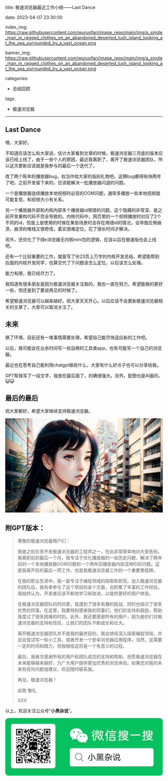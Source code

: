 title: 极速浏览器最近工作小结——Last Dance

date: 2023-04-07 23:30:00

index_img: https://raw.githubusercontent.com/wuruofan/image_repo/main/img/a_single_man_in_ragged_clothes_on_an_abandoned_deserted_lush_island_looking_at_the_sea_surrounded_by_a_vast_ocean.png

banner_img: https://raw.githubusercontent.com/wuruofan/image_repo/main/img/a_single_man_in_ragged_clothes_on_an_abandoned_deserted_lush_island_looking_at_the_sea_surrounded_by_a_vast_ocean.png

categories:

- 总结回顾

tags:

- 极速浏览器

---

## Last Dance



嘿，大家好。


不知道应该怎么和大家说，估计大家看到文章的时候，极速浏览器三月底的版本应该已经上线了，由于一些个人的原因，最近我离职了，离开了极速浏览器团队，所以这次更新应该就是我参与的最后一个迭代了。



改了两个陈年的播放器bug，权当作给大家的临别礼物吧。这俩bug都得有快两年了吧，之前开发留下来的，应该能解决一批播放器闪退的问题。


一个是播放器连续播放本地视频时必现的OOM问题，通常多播放一些本地视频就可能复现，和视频大小有关系。

另一个播放器外部和内核内部多个播放器id用错的问题。这个隐藏的非常深，是之前开发重构代码不完全导致的。内核代码中，网页里的一个视频播放时对应了2个不同的id，但是上层使用的时候在某些场景时会存在用错id的情况，会导致应用崩溃，崩溃的堆栈又很奇怪，着实很难定位，花了很长时间才解决。




另外，还优化了下绿e浏览器无内核mini包的逻辑，应该以后在极速版也会上线吧。

还有一个比较重要的工作，就是写了份23页上万字的内核开发总结，希望能帮到后面的内核开发同学，也算交代了下问题该怎么定位，以后该怎么处理。



能力有限，我已经尽力了。



我知道有很多朋友是因为极速浏览器关注我的，我也一直在努力，希望能做的更好一些，但还是到了要说再见的时候了。

希望极速浏览器可以越来越好。祝大家天天开心。以后应该不会更新极速浏览器相关的文章了，大家可以取消关注了。





## 未来




换了环境，目前还有一堆事情需要处理，希望自己能尽快适应新的工作吧。

以后，我可能会在业余时间写一些自用的工具类app，也有可能写一个自己的浏览器。



最近也在思考自己能利用chatgpt做些什么，大家有什么好点子也可以分享给我。

GPT帮我写了一段文字，我放在最后面了，的确很强大。另外，配图也是AI画的。😺😺





## 最后的最后



祝大家都好，希望大家继续支持极速浏览器。



![a japanese girl in modern city](https://raw.githubusercontent.com/wuruofan/image_repo/main/img/a_japanese_girl_in_modern_city_by_agnes_cecile_and_P._A._Works__Lens_reflection__detailed_vivid__Hyper_minimal.png)





## 附GPT版本：



> 尊敬的极速浏览器用户们：
>
> 我是之前负责开发极速浏览器的工程师之一，在此非常荣幸地向大家告别。我离职前的最后一个月，我专注于优化播放器的一些历史问题，解决了两年前的一个本地播放器OOM问题和一个两年前播放器内部混用ID的问题。这是我离开前的最后一项工作，也是我极速浏览器工作的一个重要里程碑。
>
> 在我的职业生涯中，我一直专注于编程领域的探索和研究。加入极速浏览器的团队后，我有幸参与了这个项目的各个方面，也积累了丰富的工作经验。我始终认为，开发者应该不断地学习和改进，以提供更好的用户体验。
>
> 在极速浏览器团队的时间里，我遇到了很多有趣的挑战，同时也结识了很多优秀的同事。在这里，我要特别感谢我的同事们，他们的支持和鼓励，帮助我度过了很多困难的时刻。此外，我还要感谢所有的用户，因为是你们对极速浏览器的支持和信任，让我们的团队不断成长和壮大。
>
> 离开极速浏览器团队并不是我的最终目的，我会继续深入探索编程领域，并且会尝试写一些小工具，或者开发一个安卓浏览器应用程序。当然，这需要一定的时间和精力，但我相信这将是一个有意义的过程。
>
> 最后，我再次感谢所有的用户和团队成员的支持和帮助，祝愿极速浏览器在未来能够越来越好，为广大用户提供更加优秀的浏览体验。如果您对我的未来有任何问题或建议，欢迎随时联系我。
>
> 再见，极速浏览器！
>
> 此致 敬礼
>
> XXX
>



<p>



以上，欢迎关注公众号“**小黑杂说**”。




![小黑杂说](https://raw.githubusercontent.com/wuruofan/wuruofan.github.io/master/img/qr-wechat-large.png)
